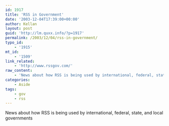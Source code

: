 ```yaml
---
id: 1917
title: 'RSS in Government'
date: '2003-12-04T17:39:00+00:00'
author: Kellan
layout: post
guid: 'http://lm.quxx.info/?p=1917'
permalink: /2003/12/04/rss-in-government/
typo_id:
    - '1915'
mt_id:
    - '1509'
link_related:
    - 'http://www.rssgov.com/'
raw_content:
    - 'News about how RSS is being used by international, federal, state, and local governments'
categories:
    - Aside
tags:
    - gov
    - rss
---
```


News about how RSS is being used by international, federal, state, and local governments